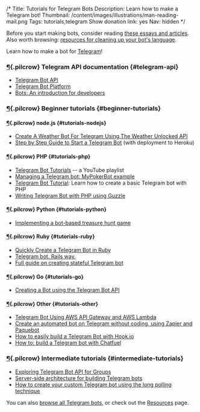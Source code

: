/*
Title: Tutorials for Telegram Bots
Description: Learn how to make a Telegram bot!
Thumbnail: /content/images/illustrations/man-reading-mail.png
Tags: tutorials,telegram
Show donation link: yes
Nav: hidden
*/

<div class="note">
  <p>
    Before you start making bots, consider reading <a href="/bot-ethics">these essays and articles</a>. Also worth browsing: <a href="/resources/libraries-frameworks/#language">resources for cleaning up your bot's language</a>.
  </p>
</div>

Learn how to make a bot for [Telegram](https://telegram.org/)!

### [¶](#telegram-api){.pilcrow} Telegram API documentation {#telegram-api}
- [Telegram Bot API](https://core.telegram.org/bots/api)
- [Telegram Bot Platform](https://telegram.org/blog/bot-revolution)
- [Bots: An introduction for developers](https://core.telegram.org/bots)


### [¶](#beginner-tutorials){.pilcrow} Beginner tutorials {#beginner-tutorials}


#### [¶](#tutorials-nodejs){.pilcrow} node.js {#tutorials-nodejs}

- [Create A Weather Bot For Telegram Using The Weather Unlocked API](http://www.3scale.net/2016/02/create-a-weather-bot-for-telegram/)
- [Step by Step Guide to Start a Telegram Bot](https://medium.com/@tcguy/step-by-step-guide-to-start-a-telegram-bot-34cd05aca71b#.ra2k4gz2o) (with deployment to Heroku)

#### [¶](#tutorials-php){.pilcrow} PHP {#tutorials-php}

- [Telegram Bot Tutorials](https://www.youtube.com/playlist?list=PLZI3P0VZBj6Hilx7Z-m1jMub2wZwxP5dO) -- a YouTube playlist
- [Managing a Telegram bot: MyPokerBot example](https://chatbotsmagazine.com/managing-a-telegram-bot-mypokerbot-example-d864f93a03bc#.n1abc6b6b)
- [Telegram Bot Tutorial](http://robot.onscreengroup.com/telegram-bot-tutorial/): Learn how to create a basic Telegram bot with PHP
- [Writing Telegram Bot with PHP using Guzzle](http://www.maastaar.net/php/telegram%20bot/2016/01/16/writing-telegram-bot-with-php-using-guzzle/)


#### [¶](#tutorials-python){.pilcrow} Python {#tutorials-python}

- [Implementing a bot-based treasure hunt game](https://medium.com/convcomp2016/implementing-a-bot-based-treasure-hunt-game-d20199c428c4#.9toe8c2l7)


#### [¶](#tutorials-ruby){.pilcrow} Ruby {#tutorials-ruby}

- [Quickly Create a Telegram Bot in Ruby](http://www.sitepoint.com/quickly-create-a-telegram-bot-in-ruby/)
- [Telegram bot. Rails way.](https://medium.com/@maxmelentiev/telegram-bot-rails-way-7e050d5dddbd#.csuupkwdz)
- [Full guide on creating stateful Telegram bot](https://medium.com/@MaximAbramchuk/full-guide-on-creating-statefull-telegram-bot-523def0a7930#.rifj0ckac)

#### [¶](#tutorials-go){.pilcrow} Go {#tutorials-go}

- [Creating a Bot using the Telegram Bot API](https://medium.com/@IndianGuru/creating-a-bot-using-the-telegram-bot-api-5d3caed3266d#.hiahdf22j)

#### [¶](#tutorials-other){.pilcrow} Other {#tutorials-other}

- [Telegram Bot Using AWS API Gateway and AWS Lambda](https://lesterchan.net/blog/2016/03/11/telegram-bot-using-aws-api-gateway-and-aws-lambda/)
- [Create an automated bot on Telegram without coding, using Zapier and Paquebot](https://medium.com/chatfuel-blog/how-to-create-an-automated-bot-on-telegram-without-coding-using-zapier-and-paquebot-5a635a3b867b#.qv5t0my0q)
- [How to easily build a Telegram Bot with Hook.io](https://unnikked.ga/build-telegram-bot-hook-io)
- [How to: build a Telegram bot with Chatfuel](https://dinfografia.wordpress.com/2016/08/21/how-to-build-a-telegram-bot-with-chatfuel/)


### [¶](#intermediate-tutorials){.pilcrow} Intermediate tutorials {#intermediate-tutorials}

- [Exploring Telegram Bot API for Groups](https://unnikked.ga/exploring-bot-group-api)
- [Server-side architecture for building Telegram bots](https://medium.com/@JonathanZWhite/server-side-infrastructure-when-bots-invade-a2252e9d4bc9#.wfdbfkiwn)
- [How to create your custom Telegram bot using the long polling technique](https://unnikked.ga/how-to-create-your-custom-telegram-bot-using-the-long-polling-technique/?utm_source=twitter&utm_medium=tweet&utm_campaign=unnikked)

You can also [browse all Telegram bots](/tag/telegrambot), or check out the [Resources](/resources/telegram-bots) page.
